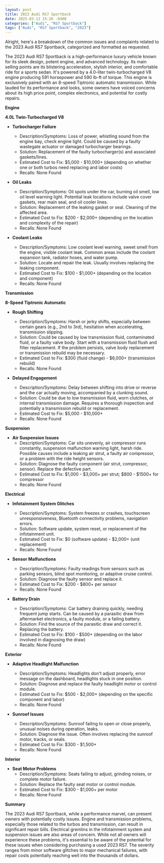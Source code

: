 ```yaml
---
layout: post
title: 2023 Audi RS7 Sportback
date: 2025-03-12 15:26 -0400
categories: ["Audi", "RS7 Sportback"]
tags: ["Audi", "RS7 Sportback", "2023"]
---
```

Alright, here's a breakdown of the common issues and complaints related to the 2023 Audi RS7 Sportback, categorized and formatted as requested.

The 2023 Audi RS7 Sportback is a high-performance luxury vehicle known for its sleek design, potent engine, and advanced technology. Its main selling points are its blistering acceleration, stylish interior, and comfortable ride for a sports sedan. It's powered by a 4.0-liter twin-turbocharged V8 engine producing 591 horsepower and 590 lb-ft of torque. This engine is exclusively paired with an 8-speed Tiptronic automatic transmission. While lauded for its performance and looks, some owners have voiced concerns about its high price point, complex electronics, and potential for costly repairs.

**Engine**

**4.0L Twin-Turbocharged V8**

* **Turbocharger Failure**
    * Description/Symptoms: Loss of power, whistling sound from the engine bay, check engine light. Could be caused by a faulty wastegate actuator or damaged turbocharger bearings.
    * Solution: Replacement of the faulty turbocharger(s) and associated gaskets/lines.
    * Estimated Cost to Fix: $5,000 - $10,000+ (depending on whether one or both turbos need replacing and labor costs)
    * Recalls: None Found

* **Oil Leaks**
    * Description/Symptoms: Oil spots under the car, burning oil smell, low oil level warning light. Potential leak locations include valve cover gaskets, rear main seal, and oil cooler lines.
    * Solution: Replacement of the leaking gasket or seal. Cleaning of the affected area.
    * Estimated Cost to Fix: $200 - $2,000+ (depending on the location and complexity of the repair)
    * Recalls: None Found

* **Coolant Leaks**
    * Description/Symptoms: Low coolant level warning, sweet smell from the engine, visible coolant leak. Common areas include the coolant expansion tank, radiator hoses, and water pump.
    * Solution: Locate and repair the leak. Usually involves replacing the leaking component.
    * Estimated Cost to Fix: $100 - $1,000+ (depending on the location and component)
    * Recalls: None Found

**Transmission**

**8-Speed Tiptronic Automatic**

* **Rough Shifting**
    * Description/Symptoms: Harsh or jerky shifts, especially between certain gears (e.g., 2nd to 3rd), hesitation when accelerating, transmission slipping.
    * Solution: Could be caused by low transmission fluid, contaminated fluid, or a faulty valve body. Start with a transmission fluid flush and filter replacement. If the problem persists, valve body replacement or transmission rebuild may be necessary.
    * Estimated Cost to Fix: $300 (fluid change) - $6,000+ (transmission rebuild)
    * Recalls: None Found

* **Delayed Engagement**
    * Description/Symptoms: Delay between shifting into drive or reverse and the car actually moving, accompanied by a clunking sound.
    * Solution: Could be due to low transmission fluid, worn clutches, or internal transmission damage. Requires a thorough inspection and potentially a transmission rebuild or replacement.
    * Estimated Cost to Fix: $5,000 - $10,000+
    * Recalls: None Found

**Suspension**

* **Air Suspension Issues**
    * Description/Symptoms: Car sits unevenly, air compressor runs constantly, suspension malfunction warning light, harsh ride. Possible causes include a leaking air strut, a faulty air compressor, or a problem with the ride height sensors.
    * Solution: Diagnose the faulty component (air strut, compressor, sensor). Replace the defective part.
    * Estimated Cost to Fix: $1,000 - $3,000+ per strut; $800 - $1500+ for compressor
    * Recalls: None Found

**Electrical**

* **Infotainment System Glitches**
    * Description/Symptoms: System freezes or crashes, touchscreen unresponsiveness, Bluetooth connectivity problems, navigation errors.
    * Solution: Software update, system reset, or replacement of the infotainment unit.
    * Estimated Cost to Fix: $0 (software update) - $2,000+ (unit replacement)
    * Recalls: None Found

* **Sensor Malfunctions**
    * Description/Symptoms: Faulty readings from sensors such as parking sensors, blind spot monitoring, or adaptive cruise control.
    * Solution: Diagnose the faulty sensor and replace it.
    * Estimated Cost to Fix: $200 - $800+ per sensor
    * Recalls: None Found

* **Battery Drain**
     * Description/Symptoms: Car battery draining quickly, needing frequent jump starts. Can be caused by a parasitic draw from aftermarket electronics, a faulty module, or a failing battery.
     * Solution: Find the source of the parasitic draw and correct it. Replacing the battery.
     * Estimated Cost to Fix: $100 - $500+ (depending on the labor involved in diagnosing the draw)
     * Recalls: None Found

**Exterior**

* **Adaptive Headlight Malfunction**
    * Description/Symptoms: Headlights don't adjust properly, error message on the dashboard, headlights stuck in one position.
    * Solution: Diagnose and replace the faulty headlight motor or control module.
    * Estimated Cost to Fix: $500 - $2,000+ (depending on the specific component and labor)
    * Recalls: None Found

* **Sunroof Issues**
    * Description/Symptoms: Sunroof failing to open or close properly, unusual noises during operation, leaks.
    * Solution: Diagnose the issue. Often involves replacing the sunroof motor, tracks, or seals.
    * Estimated Cost to Fix: $300 - $1,500+
    * Recalls: None Found

**Interior**

* **Seat Motor Problems**
    * Description/Symptoms: Seats failing to adjust, grinding noises, or complete motor failure.
    * Solution: Replace the faulty seat motor or control module.
    * Estimated Cost to Fix: $300 - $1,000+ per motor
    * Recalls: None Found

**Summary**

The 2023 Audi RS7 Sportback, while a performance marvel, can present owners with potentially costly issues. Engine and transmission problems, especially those related to the turbos and transmission, can result in significant repair bills. Electrical gremlins in the infotainment system and suspension issues are also areas of concern. While not all owners will experience these problems, it's essential to be aware of the potential for these issues when considering purchasing a used 2023 RS7. The severity ranges from minor software glitches to major mechanical failures, with repair costs potentially reaching well into the thousands of dollars.

